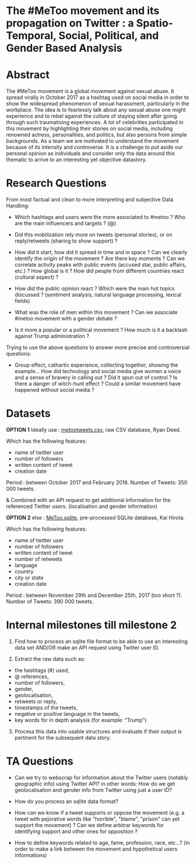 # The #MeToo movement and its propagation on Twitter : a Spatio-Temporal, Social, Political, and Gender Based Analysis

# Abstract

The #MeToo movement is a global movement against sexual abuse. It spread virally in October 2017 as a hashtag used on social media in order to show the widespread phenomenon of sexual harassment, particularly in the workplace. The idea is to fearlessly talk about any sexual abuse one might experience and to rebel against the culture of staying silent after going through such traumatising experiences. A lot of celebrities participated in this movement by highlighting their stories on social media, including renowned actress, personalities, and politics, but also persons from simple backgrounds. As a team we are motivated to understand the movement because of its intensity and controverse. It is a challenge to put aside our personal opinion as individuals and consider only the data around this thematic to arrive to an interesting yet objective datastory. 

# Research Questions

From most factual and clean to more interpreting and subjective Data Handling: 

- Which hashtags and users were the more associated to #metoo ? Who are the main influencers and targets ? (@)

- Did this mobilization rely more on tweets (personal stories), or on reply/retweets (sharing to show support) ?

- How did it start, how did it spread in time and in space ? Can we clearly identify the origin of the movement ? Are there key moments ? Can we correlate activity peaks with public events (accused star, public affairs, etc.) ? How global is it ? How did people from different countries react (cultural aspect) ?

- How did the public opinion react ? Which were the main hot topics discussed ? (sentiment analysis, natural language processing, lexical fields)

- What was the role of men within this movement ? Can we associate #metoo movement with a gender debate ? 

- Is it more a popular or a political movement ? How much is it a backlash against Trump administration ?

Trying to use the above questions to answer more precise and controversial questions: 

- Group effect, cathartic experience, collecting together, showing the example... How did technology and social media give women a voice and a sense of bravery in calling out ? Did it spun out of control ? Is there a danger of witch-hunt effect ? Could a similar movement have happened without social media ?

# Datasets

**OPTION 1**
Ideally use : 
[metootweets.csv](https://data.world/rdeeds/350k-metoo-tweets), raw CSV database, Ryan Deed.

Which has the following features:
- name of twitter user
- number of followers
- written content of tweet
- creation date

Period : between October 2017 and February 2018.
Number of Tweets: 350 000 tweets. 

& Combined with an API request to get additional information for the referenced Twitter users. (localisation and gender information)

**OPTION 2**
else : 
[MeToo.sqlite](https://data.world/from81/390k-metoo-tweets-cleaned?fbclid=IwAR0JG4UvQurBZGPD7hWQzOOXZ_EAEL2EwiMYR4kLleQMjSPYtdaj4QgsuIY), pre-processed SQLite database, Kai Hirota.

Which has the following features:
- name of twitter user
- number of followers
- written content of tweet
- number of retweets
- language
- country
- city or state
- creation date

Period : between November 29th and December 25th, 2017 (too short ?).
Number of Tweets: 390 000 tweets. 

# Internal milestones till milestone 2

1. Find how to process an sqlite file format to be able to use an interesting data set AND/OR make an API request using Twitter user ID. 

2. Extract the raw data such as:
- the hashtags (#) used, 
- @ references, 
- number of followers, 
- gender, 
- geolocalisation, 
- retweets or reply, 
- timestamps of the tweets,
- negative or positive language in the tweets,
- key words for in depth analysis (for example: “Trump”)

3. Process this data into usable structures and evaluate if their output is pertinent for the subsequent data story. 


# TA Questions

- Can we try to webscrap for information about the Twitter users (notably geographic info) using Twitter API? 
in other words: How do we get geolocalisation and gender info from Twitter using just a user ID? 

- How do you process an sqlite data format? 

- How can we know if a tweet supports or oppose the movement (e.g. a tweet with pejorative words like "horrible", "blame", "prison" can yet support the movement) ? Can we define arbitrar keywords for identifying support and other ones for opposition ?

- How to define keywords related to age, fame, profession, race, etc…? (in order to make a link between the movement and hypothetical users informations)



